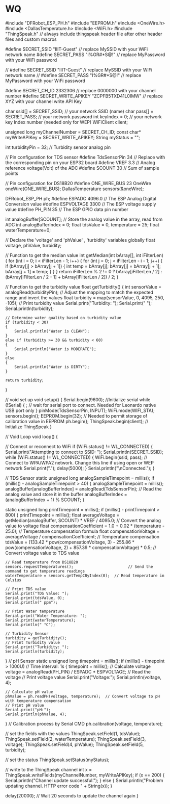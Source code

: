 # WQ


#include "DFRobot_ESP_PH.h"
#include "EEPROM.h"
#include <OneWire.h>
#include <DallasTemperature.h>
#include <WiFi.h>
#include "ThingSpeak.h"  // always include thingspeak header file after other header files and custom macros


#define SECRET_SSID "IIIT-Guest"       // replace MySSID with your WiFi network name
#define SECRET_PASS "I%GR#*S@!"  // replace MyPassword with your WiFi password

// #define SECRET_SSID "IIIT-Guest"		// replace MySSID with your WiFi network name
// #define SECRET_PASS "I%GR#*S@!"	// replace MyPassword with your WiFi password

#define SECRET_CH_ID 2332306                    // replace 0000000 with your channel number
#define SECRET_WRITE_APIKEY "ZCPFB5TXD41L0IMW"  // replace XYZ with your channel write API Key

char ssid[] = SECRET_SSID;  // your network SSID (name)
char pass[] = SECRET_PASS;  // your network password
int keyIndex = 0;           // your network key Index number (needed only for WEP)
WiFiClient client;

unsigned long myChannelNumber = SECRET_CH_ID;
const char* myWriteAPIKey = SECRET_WRITE_APIKEY;
String myStatus = "";

int turbidityPin = 32;  // Turbidity sensor analog pin

// Pin configuration for TDS sensor
#define TdsSensorPin 34  // Replace with the corresponding pin on your ESP32 board
#define VREF 3.3         // Analog reference voltage(Volt) of the ADC
#define SCOUNT 30        // Sum of sample points

// Pin configuration for DS18B20
#define ONE_WIRE_BUS 23
OneWire oneWire(ONE_WIRE_BUS);
DallasTemperature sensors(&oneWire);

DFRobot_ESP_PH ph;
#define ESPADC 4096.0    // The ESP Analog Digital Conversion value
#define ESPVOLTAGE 3300  // The ESP voltage supply value
#define PH_PIN 35        // The ESP GPIO data pin number

int analogBuffer[SCOUNT];  // Store the analog value in the array, read from ADC
int analogBufferIndex = 0;
float tdsValue = 0, temperature = 25;
float waterTemperature=0;

// Declare the 'voltage' and 'phValue' , 'turbidity' variables globally
float voltage, phValue, turbidity;

// Function to get the median value
int getMedian(int bArray[], int iFilterLen)
{
    for (int i = 0; i < iFilterLen - 1; i++)
    {
        for (int j = 0; j < iFilterLen - i - 1; j++)
        {
            if (bArray[j] > bArray[j + 1])
            {
                int temp = bArray[j];
                bArray[j] = bArray[j + 1];
                bArray[j + 1] = temp;
            }
        }
    }
    return iFilterLen % 2 != 0 ? bArray[iFilterLen / 2] : (bArray[iFilterLen / 2 - 1] + bArray[iFilterLen / 2]) / 2;
}

// Function to get the turbidity value
float getTurbidity()
{
    int sensorValue = analogRead(turbidityPin);
    // Adjust the mapping to match the expected range and invert the values
    float turbidity = map(sensorValue, 0, 4095, 250, -105);
    // Print turbidity value
    Serial.print("Turbidity: ");
    Serial.print("   ");
    Serial.println(turbidity);

    // Determine water quality based on turbidity value
    if (turbidity < 30)
    {
        Serial.println("Water is CLEAN");
    }
    else if (turbidity >= 30 && turbidity < 60)
    {
        Serial.println("Water is MODERATE");
    }
    else
    {
        Serial.println("Water is DIRTY");
    }

    return turbidity;
}


// void set up
void setup() {
  Serial.begin(9600);  //Initialize serial
  while (!Serial) {
    ;  // wait for serial port to connect. Needed for Leonardo native USB port only
  }
  pinMode(TdsSensorPin, INPUT);
  WiFi.mode(WIFI_STA);
  sensors.begin();
  EEPROM.begin(32);  // Needed to permit storage of calibration value in EEPROM
  ph.begin();
  ThingSpeak.begin(client);  // Initialize ThingSpeak
}

// Void Loop
void loop() {

  // Connect or reconnect to WiFi
  if (WiFi.status() != WL_CONNECTED) {
    Serial.print("Attempting to connect to SSID: ");
    Serial.println(SECRET_SSID);
    while (WiFi.status() != WL_CONNECTED) {
      WiFi.begin(ssid, pass);  // Connect to WPA/WPA2 network. Change this line if using open or WEP network
      Serial.print(".");
      delay(5000);
    }
    Serial.println("\nConnected.");
  }


  // TDS Sensor
  static unsigned long analogSampleTimepoint = millis();
  if (millis() - analogSampleTimepoint > 40) {
    analogSampleTimepoint = millis();
    analogBuffer[analogBufferIndex] = analogRead(TdsSensorPin);  // Read the analog value and store it in the buffer
    analogBufferIndex = (analogBufferIndex + 1) % SCOUNT;
  }

  static unsigned long printTimepoint = millis();
  if (millis() - printTimepoint > 800) {
    printTimepoint = millis();
    float averageVoltage = getMedian(analogBuffer, SCOUNT) * VREF / 4095.0;                                                         // Convert the analog value to voltage
    float compensationCoefficient = 1.0 + 0.02 * (temperature - 25.0);                                                              // Temperature compensation formula
    float compensationVoltage = averageVoltage / compensationCoefficient;                                                           // Temperature compensation
    tdsValue = (133.42 * pow(compensationVoltage, 3) - 255.86 * pow(compensationVoltage, 2) + 857.39 * compensationVoltage) * 0.5;  // Convert voltage value to TDS value

    // Read temperature from DS18B20
    sensors.requestTemperatures();                        // Send the command to get temperature readings
    waterTemperature = sensors.getTempCByIndex(0);  // Read temperature in Celsius

    // Print TDS value
    Serial.print("TDS Value: ");
    Serial.print(tdsValue, 0);
    Serial.println(" ppm");

    // Print Water temperature
    Serial.print("Water Temperature: ");
    Serial.print(waterTemperature);
    Serial.println(" °C");

    // Turbidity Sensor
    turbidity = getTurbidity();
    // Print Turbidity value
    Serial.print("Turbidity: ");
    Serial.println(turbidity);
  }
  // pH Sensor
  static unsigned long timepoint = millis();
  if (millis() - timepoint > 1000U)  // Time interval: 1s
  {
    timepoint = millis();
    // Calculate voltage
    voltage = analogRead(PH_PIN) / ESPADC * ESPVOLTAGE;  // Read the voltage
    // Print voltage value
    Serial.print("Voltage:");
    Serial.println(voltage, 4);

    // Calculate pH value
    phValue = ph.readPH(voltage, temperature);  // Convert voltage to pH with temperature compensation
    // Print pH value
    Serial.print("pH:");
    Serial.println(phValue, 4);
  }
  // Calibration process by Serial CMD
  ph.calibration(voltage, temperature);

 
  // set the fields with the values
  ThingSpeak.setField(1, tdsValue);
  ThingSpeak.setField(2, waterTemperature);
  ThingSpeak.setField(3, voltage);
  ThingSpeak.setField(4, phValue);
  ThingSpeak.setField(5, turbidity);

  // set the status
  ThingSpeak.setStatus(myStatus);

  // write to the ThingSpeak channel
  int x = ThingSpeak.writeFields(myChannelNumber, myWriteAPIKey);
  if (x == 200) {
    Serial.println("Channel update successful.");
  } else {
    Serial.println("Problem updating channel. HTTP error code " + String(x));
  }

  delay(20000);  // Wait 20 seconds to update the channel again
}
